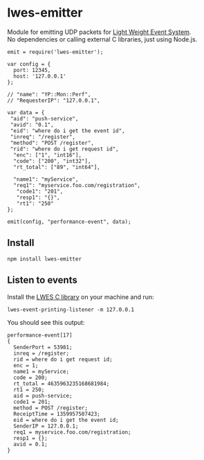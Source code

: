 # lwes-emitter

Module for emitting UDP packets for [Light Weight Event System](http://www.lwes.org/).  
No dependencies or calling external C libraries, just using Node.js.

    emit = require('lwes-emitter');

    var config = {
      port: 12345, 
      host: '127.0.0.1'
    };

    // "name": "YP::Mon::Perf",
    // "RequesterIP": "127.0.0.1",
    
    var data = {
     "aid": "push-service",
     "avid": "0.1",
     "eid": "where do i get the event id",
     "inreq": "/register",
     "method": "POST /register",
     "rid": "where do i get request id",
      "enc": ["1", "int16"],
      "code": ["200", "int32"],
      "rt_total": ["89", "int64"],

      "name1": "myService", 
      "req1": "myservice.foo.com/registration", 
       "code1": "201",
       "resp1": "{}",
       "rt1": "250"
    };

    emit(config, "performance-event", data);


## Install

    npm install lwes-emitter

## Listen to events

Install the [LWES C library](https://github.com/lwes/lwes) on your machine and run:

    lwes-event-printing-listener -m 127.0.0.1

You should see this output:

    performance-event[17]
    {
      SenderPort = 53981;
      inreq = /register;
      rid = where do i get request id;
      enc = 1;
      name1 = myService;
      code = 200;
      rt_total = 4635963235168681984;
      rt1 = 250;
      aid = push-service;
      code1 = 201;
      method = POST /register;
      ReceiptTime = 1359957507423;
      eid = where do i get the event id;
      SenderIP = 127.0.0.1;
      req1 = myservice.foo.com/registration;
      resp1 = {};
      avid = 0.1;
    }

